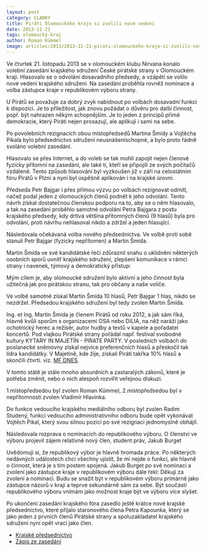 ```yaml
---
layout: post
category: CLANKY
title: Piráti Olomouckého kraje si zvolili nové vedení
date: 2013-11-21
tags: olomoucký-kraj
author: Roman Kümmel
image: articles/2013/2013-11-21-pirati-olomouckeho-kraje-si-zvolili-nove-vedeni.jpg   #751x422 pixelu
---
```

Ve čtvrtek 21. listopadu 2013 se v olomouckém klubu Nirvana konalo volební zasedání krajského sdružení České pirátské strany v Olomouckém kraji. Hlasovalo se o odvolání dosavadního předsedy, a vzápětí se volilo nové vedení krajského sdružení. Na zasedání proběhla rovněž nominace a volba zástupce kraje v republikovém výboru strany.

U Pirátů se považuje za dobrý zvyk nabídnout po volbách dosavadní funkci k dispozici. Je to příležitost, jak znovu požádat o důvěru pro další činnost, popř. být nahrazen někým schopnějším. Je to jeden z principů přímé demokracie, který Piráti nejen prosazují, ale aplikují i sami na sebe.

Po povolebních  rezignacích obou místopředsedů Martina Šmídy a Vojtěcha Pikala bylo předsednictvo sdružení neusnášeníschopné, a bylo proto řádně svoláno volební zasedání.

Hlasovalo se přes Internet, a do voleb se tak mohli zapojit nejen členové fyzicky přítomní na zasedání, ale také ti, kteří se připojili ze svých počítačů vzdáleně. Tento způsob hlasování byl vyzkoušen již v září na celostátním fóru Pirátů v Plzni a nyní byl úspěšně aplikován i na krajské úrovni.

Předseda Petr Bajgar i přes přímou výzvu po volbách rezignovat odmítl, načež podal jeden z olomouckých členů podnět k jeho odvolání. Tento návrh získal dostatečnou členskou podporu na to, aby se o něm hlasovalo, a tak na zasedání proběhlo samotné odvolání Petra Bajgara z postu krajského předsedy, kdy drtivá většina přítomných členů (9 hlasů) byla pro odvolání, proti návrhu nehlasoval nikdo a zdržel a jeden hlasující.

Následovala očekávaná volba nového předsednictva. Ve volbě proti sobě stanuli Petr Bajgar (fyzicky nepřítomen) a Martin Šmída.

Martin Šmída ve své kandidátské řeči zdůraznil snahu o uklidnění některých osobních sporů uvnitř krajského sdružení, zlepšení komunikace v rámci strany i navenek, týmový a demokratický přístup:

Mým cílem je, aby olomoucké sdružení bylo aktivní a jeho činnost byla užitečná jak pro pirátskou stranu, tak pro občany a naše voliče.

Ve volbě samotné získal Martin Šmída 10 hlasů, Petr Bajgar 1 hlas, nikdo se nezdržel. Předsedou krajského sdružení byl tedy zvolen Martin Šmída.

Ing. et Ing. Martin Šmída je členem Pirátů od roku 2012, a jak sám říká, hlavně kvůli sporům s organizacemi OSA nebo DILIA, na něž naráží jako ochotnický herec a režisér, autor hudby a textů v kapele a pořadatel koncertů. Pod vlajkou Pirátské strany pořádal např. festival svobodné kultury KYTARY IN MAJETÍN - PIRATE PARTY. V posledních volbách do poslanecké sněmovny získal nejvíce preferenčních hlasů a přeskočil tak lídra kandidátky. V Majetíně, kde žije, získali Piráti takřka 10% hlasů a skončili čtvrtí. viz. [MF DNES](https://www.facebook.com/photo.php?fbid=10151883853809039&set=t.100000467204802&type=1&theater).

V tomto státě je stále mnoho absurdních a zastaralých zákonů, které je potřeba změnit, nebo o nich alespoň rozvířit veřejnou diskuzi.

1.místopředsedou byl zvolen Roman Kümmel, 2.místopředsedou byl v nepřítomnosti zvolen Vladimír Hlavinka.

Do funkce vedoucího krajského mediálního odboru byl zvolen Radim Studený, funkci vedoucího administrativního odboru bude opět vykonávat Vojtěch Pikal, který svou silnou pozici po své rezignaci jednomyslně obhájil.
 
Následovala rozprava o nominacích do republikového výboru. O členství ve výboru projevil zájem relativně nový člen, student práv, Jakub Burget 

Uvědomuji si, že republikový výbor  je hlavně hromada práce. Po některých nedávných událostech chci  všechny ujistit, že mi nejde o funkci, ale hlavně o činnost, která je s tím postem spojená. Jakub Burget po své nominaci a zvolení jako zástupce kraje v republikovém výboru dále řekl: Děkuji za zvolení a nominaci. Budu se snažit být v republikovém výboru primárně jako zástupce názorů v kraji a teprve sekundárně sám za sebe. Být součástí republikového výboru vnímám jako možnost kraje být ve výboru více slyšet.

Po ukončení zasedání krajského fóra zasedlo ještě krátce nové krajské předsednictvo, které přijalo staronového člena Petra Kapounka, který se jako jeden z prvních členů Pirátské strany a spoluzakladatel krajského sdružení nyní opět vrací jako člen. 

* [Krajské předsednictvo](https://wiki.pirati.cz/regiony/olomoucko/pks/start)
* [Zápis ze zasedání](https://wiki.pirati.cz/regiony/olomoucko/kf/olk_15_2013)

